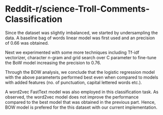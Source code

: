 # Reddit-r/science-Troll-Comments-Classification

Since the dataset was slightly imbalanced, we started by undersampling the data. A baseline bag of words linear model was first used and an  precision of 0.66 was obtained.

Next we experimented with some more techniques including Tf-idf vectorizer, character n-gram and grid search over C parameter to fine-tune the BoW model increasing the precision to 0.76.
 
Through the BOW analysis, we conclude that the logistic regression model with the above parameterts performed best even when compared to models with added features (no. of punctuation, capital lettered words etc.).

A word2vec FastText model was also employed in this classification task. As  observed, the word2vec model does not improve the performance compared to the best model that was obtained in the previous part. Hence, BOW model is prefered for the this dataset with our current implementation.
